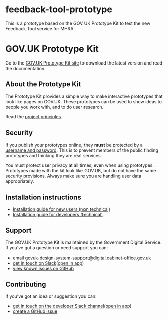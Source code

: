 # feedback-tool-prototype

This is a prototype based on the GOV.UK Prototype Kit to test the new Feedback Tool service for MHRA

# GOV.UK Prototype Kit

Go to the [GOV.UK Prototype Kit site](https://govuk-prototype-kit.herokuapp.com/docs) to download the latest version and read the documentation.

## About the Prototype Kit

The Prototype Kit provides a simple way to make interactive prototypes that look like pages on GOV.UK. These prototypes can be used to show ideas to people you work with, and to do user research.

Read the [project principles](https://govuk-prototype-kit.herokuapp.com/docs/principles).

## Security

If you publish your prototypes online, they **must** be protected by a [username and password](https://govuk-prototype-kit.herokuapp.com/docs/publishing-on-heroku). This is to prevent members of the public finding prototypes and thinking they are real services.

You must protect user privacy at all times, even when using prototypes. Prototypes made with the kit look like GOV.UK, but do not have the same security provisions. Always make sure you are handling user data appropriately.

## Installation instructions

- [Installation guide for new users (non technical)](https://govuk-prototype-kit.herokuapp.com/docs/install/introduction)
- [Installation guide for developers (technical)](https://govuk-prototype-kit.herokuapp.com/docs/install/developer-install-instructions)

## Support

The GOV.UK Prototype Kit is maintained by the Government Digital Service. If you’ve got a question or need support you can:

* email [govuk-design-system-support@digital.cabinet-office.gov.uk](mailto:govuk-design-system-support@digital.cabinet-office.gov.uk) 
* [get in touch on Slack](https://ukgovernmentdigital.slack.com/messages/prototype-kit)([open in app](slack://channel?team=T04V6EBTR&amp;id=C0647LW4R)) 
* [view known issues on GitHub](https://github.com/alphagov/govuk-prototype-kit/issues)      
## Contributing

If you’ve got an idea or suggestion you can:

* [get in touch on the developer Slack channel](https://ukgovernmentdigital.slack.com/messages/prototype-kit-dev)([open in app](slack://channel?team=T04V6EBTR&amp;id=C0E1063DW))
* [create a GitHub issue](https://github.com/alphagov/govuk-prototype-kit/issues)